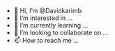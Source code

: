 - 👋 Hi, I’m @Davidkarimb
- 👀 I’m interested in ...
- 🌱 I’m currently learning ...
- 💞️ I’m looking to collaborate on ...
- 📫 How to reach me ...

<!---
Davidkarimb/Davidkarimb is a ✨ special ✨ repository because its `README.md` (this file) appears on your GitHub profile.
You can click the Preview link to take a look at your changes.
--->
